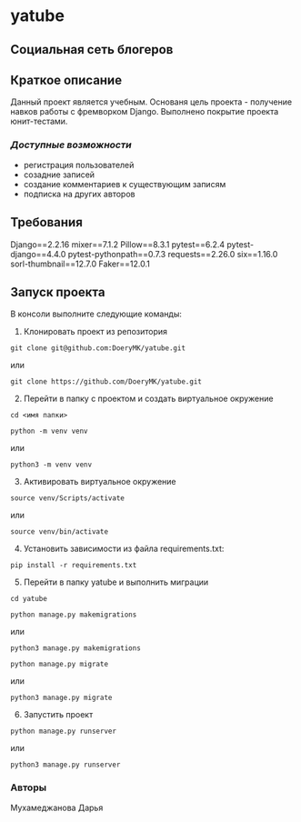 # yatube

## Социальная сеть блогеров

## **Краткое описание**
Данный проект является учебным. 
Основаня цель проекта - получение навков работы с фремворком Django.
Выполнено покрытие проекта юнит-тестами.

### _Доступные возможности_
* регистрация пользователей
* созадние записей
* создание комментариев к существующим записям
* подписка на других авторов

## **Требования**

Django==2.2.16
mixer==7.1.2
Pillow==8.3.1
pytest==6.2.4
pytest-django==4.4.0
pytest-pythonpath==0.7.3
requests==2.26.0
six==1.16.0
sorl-thumbnail==12.7.0
Faker==12.0.1


## **Запуск проекта**

В консоли выполните следующие команды:

1. Клонировать проект из репозитория
```
git clone git@github.com:DoeryMK/yatube.git
```
или
```
git clone https://github.com/DoeryMK/yatube.git
```
2. Перейти в папку с проектом и создать виртуальное окружение
```
cd <имя папки>
```
```
python -m venv venv
```
или
```
python3 -m venv venv
```
3. Активировать виртуальное окружение
```
source venv/Scripts/activate
```
или
```
source venv/bin/activate
```
4. Установить зависимости из файла requirements.txt:
```
pip install -r requirements.txt
```
5. Перейти в папку yatube и выполнить миграции
```
cd yatube
```
```
python manage.py makemigrations
```
или 
```
python3 manage.py makemigrations
```
```
python manage.py migrate
```
или
```
python3 manage.py migrate
```
6. Запустить проект
```
python manage.py runserver
```
или 
```
python3 manage.py runserver
```


### Авторы

Мухамеджанова Дарья